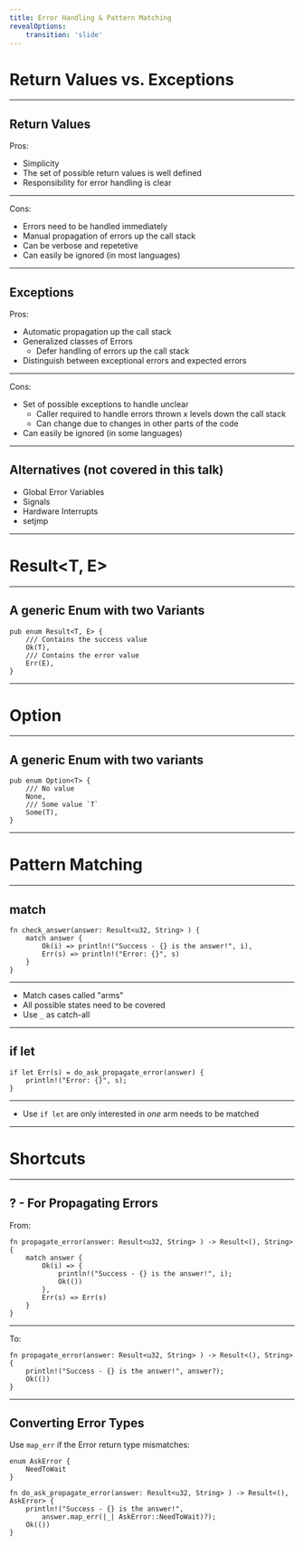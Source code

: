 ```yaml
---
title: Error Handling & Pattern Matching
revealOptions:
    transition: 'slide'
---
```


# Return Values vs. Exceptions

----
## Return Values

Pros:
* Simplicity
* The set of possible return values is well defined
* Responsibility for error handling is clear

----

Cons:
* Errors need to be handled immediately
* Manual propagation of errors up the call stack
* Can be verbose and repetetive
* Can easily be ignored (in most languages)

----

## Exceptions

Pros:
* Automatic propagation up the call stack
* Generalized classes of Errors
  * Defer handling of errors up the call stack
* Distinguish between exceptional errors and expected errors

----

Cons:
* Set of possible exceptions to handle unclear
  * Caller required to handle errors thrown x levels down the call stack
  * Can change due to changes in other parts of the code
* Can easily be ignored (in some languages)

----

## Alternatives (not covered in this talk)

* Global Error Variables
* Signals
* Hardware Interrupts
* setjmp

---

# Result<T, E>

----
## A generic Enum with two Variants

    pub enum Result<T, E> {
        /// Contains the success value
        Ok(T),
        /// Contains the error value
        Err(E),
    }

---

# Option<T>

----

## A generic Enum with two variants

    pub enum Option<T> {
        /// No value
        None,
        /// Some value `T`
        Some(T),
    }

---

# Pattern Matching

----

## match

    fn check_answer(answer: Result<u32, String> ) {
        match answer {
            Ok(i) => println!("Success - {} is the answer!", i),
            Err(s) => println!("Error: {}", s)
        }
    }

----

* Match cases called "arms"
* All possible states need to be covered
* Use `_` as catch-all

----

## if let

    if let Err(s) = do_ask_propagate_error(answer) {
        println!("Error: {}", s);
    }

----

* Use `if let` are only interested in *one* arm needs to be matched

---

# Shortcuts

----

## ? - For Propagating Errors

From:

    fn propagate_error(answer: Result<u32, String> ) -> Result<(), String> {
        match answer {
            Ok(i) => {
                println!("Success - {} is the answer!", i);
                Ok(())
            },
            Err(s) => Err(s)
        }
    }

----

To:

    fn propagate_error(answer: Result<u32, String> ) -> Result<(), String> {
        println!("Success - {} is the answer!", answer?);
        Ok(())
    }

----

## Converting Error Types

Use `map_err` if the Error return type mismatches:

    enum AskError {
        NeedToWait
    }

    fn do_ask_propagate_error(answer: Result<u32, String> ) -> Result<(), AskError> {
        println!("Success - {} is the answer!", 
            answer.map_err(|_| AskError::NeedToWait)?);
        Ok(())
    }

